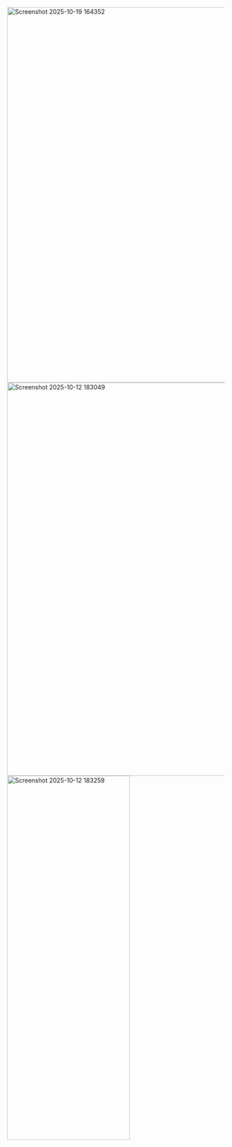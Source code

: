 <img width="1917" height="870" alt="Screenshot 2025-10-19 164352" src="https://github.com/user-attachments/assets/c37c5c3d-e01c-4e6c-986c-fd84adf5ee32" />
<img width="1919" height="911" alt="Screenshot 2025-10-12 183049" src="https://github.com/user-attachments/assets/409811a6-90d6-45f1-889a-48c9b7a7f4eb" />
<img width="284" height="844" alt="Screenshot 2025-10-12 183259" src="https://github.com/user-attachments/assets/09cfc723-a088-4ce8-b053-983cef544238" />

